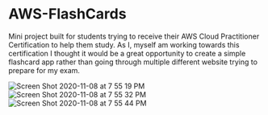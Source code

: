 # AWS-FlashCards
Mini project built for students trying to receive their AWS Cloud Practitioner Certification to help them study.
As I, myself am working towards this certification I thought it would be a great opportunity to create a simple flashcard app rather than going through multiple different website trying to prepare for my exam.


![Screen Shot 2020-11-08 at 7 55 19 PM](https://user-images.githubusercontent.com/69999501/98495494-7b5b7a80-21fc-11eb-87ca-915dc5d018d1.png)
![Screen Shot 2020-11-08 at 7 55 32 PM](https://user-images.githubusercontent.com/69999501/98495499-7c8ca780-21fc-11eb-8816-00f0e0c3cead.png)
![Screen Shot 2020-11-08 at 7 55 44 PM](https://user-images.githubusercontent.com/69999501/98495501-7c8ca780-21fc-11eb-9f64-1394de8f5682.png)
